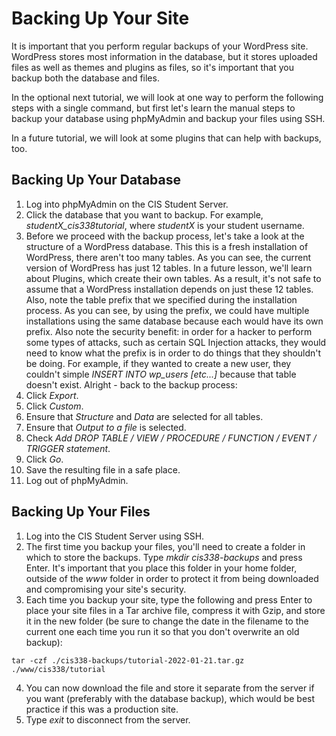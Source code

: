 # Backing Up Your Site

It is important that you perform regular backups of your WordPress site. WordPress stores most information in the database, but it stores uploaded files as well as themes and plugins as files, so it's important that you backup both the database and files.

In the optional next tutorial, we will look at one way to perform the following steps with a single command, but first let's learn the manual steps to backup your database using phpMyAdmin and backup your files using SSH.

In a future tutorial, we will look at some plugins that can help with backups, too.

## Backing Up Your Database

1. Log into phpMyAdmin on the CIS Student Server.
2. Click the database that you want to backup. For example, _studentX_cis338tutorial_, where _studentX_ is your student username.
3. Before we proceed with the backup process, let's take a look at the structure of a WordPress database. This this is a fresh installation of WordPress, there aren't too many tables. As you can see, the current version of WordPress has just 12 tables. In a future lesson, we'll learn about Plugins, which create their own tables. As a result, it's not safe to assume that a WordPress installation depends on just these 12 tables. Also, note the table prefix that we specified during the installation process. As you can see, by using the prefix, we could have multiple installations using the same database because each would have its own prefix. Also note the security benefit: in order for a hacker to perform some types of attacks, such as certain SQL Injection attacks, they would need to know what the prefix is in order to do things that they shouldn't be doing. For example, if they wanted to create a new user, they couldn't simple _INSERT INTO wp_users [etc...]_ because that table doesn't exist. Alright - back to the backup process:
4. Click _Export_.
5. Click _Custom_.
6. Ensure that _Structure_ and _Data_ are selected for all tables.
7. Ensure that _Output to a file_ is selected.
8. Check _Add DROP TABLE / VIEW / PROCEDURE / FUNCTION / EVENT / TRIGGER statement_.
9. Click _Go_.
10. Save the resulting file in a safe place.
11. Log out of phpMyAdmin.

## Backing Up Your Files

1. Log into the CIS Student Server using SSH.
2. The first time you backup your files, you'll need to create a folder in which to store the backups. Type _mkdir cis338-backups_ and press Enter. It's important that you place this folder in your home folder, outside of the _www_ folder in order to protect it from being downloaded and compromising your site's security.
3. Each time you backup your site, type the following and press Enter to place your site files in a Tar archive file, compress it with Gzip, and store it in the new folder (be sure to change the date in the filename to the current one each time you run it so that you don't overwrite an old backup):

```
tar -czf ./cis338-backups/tutorial-2022-01-21.tar.gz ./www/cis338/tutorial
```

4. You can now download the file and store it separate from the server if you want (preferably with the database backup), which would be best practice if this was a production site.
5. Type _exit_ to disconnect from the server.
